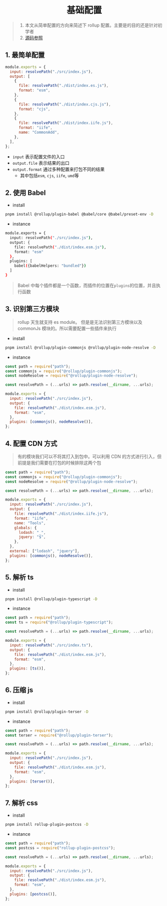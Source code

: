 <h1 align = "center">基础配置</h1>

> 1. 本文从简单配置的方向来简述下 rollup 配置。主要是的目的还是针对初学者
> 2. [源码参照](https://github.com/a572251465/webpack-params-demo)

## 1. 最简单配置

```js
module.exports = {
  input: resolvePath("./src/index.js"),
  output: [
    {
      file: resolvePath("./dist/index.es.js"),
      format: "esm",
    },
    {
      file: resolvePath("./dist/index.cjs.js"),
      format: "cjs",
    },
    {
      file: resolvePath("./dist/index.iife.js"),
      format: "iife",
      name: "CommonAdd",
    },
  ],
};
```

- `input` 表示配置文件的入口
- `output.file` 表示结果的出口
- `output.format` 通过多种配置来打包不同的结果
  - 其中包括`esm`, `cjs`, `iife`, `umd`等

## 2. 使用 Babel

- install

```bash
pnpm install @rollup/plugin-babel @babel/core @babel/preset-env -D
```

- instance

```bash
module.exports = {
  input: resolvePath("./src/index.js"),
  output: {
    file: resolvePath("./dist/index.esm.js"),
    format: "esm"
  },
  plugins: [
    babel({babelHelpers: "bundled"})
  ]
}
```

> Babel 中每个插件都是一个函数，而插件的位置在`plugins`的位置，并且执行函数

## 3. 识别第三方模块

> rollup 天生就支持 es module。 但是是无法识别第三方模块以及 commonJs 模块的。所以需要配置一些插件来执行

- install

```bash
pnpm install @rollup/plugin-commonjs @rollup/plugin-node-resolve -D
```

- instance

```js
const path = require("path");
const commonjs = require("@rollup/plugin-commonjs");
const nodeResolve = require("@rollup/plugin-node-resolve");

const resolvePath = (...urls) => path.resolve(__dirname, ...urls);

module.exports = {
  input: resolvePath("./src/index.js"),
  output: {
    file: resolvePath("./dist/index.esm.js"),
    format: "esm",
  },
  plugins: [commonjs(), nodeResolve()],
};
```

## 4. 配置 CDN 方式

> 有的模块我们可以不将其打入到包中。可以利用 CDN 的方式进行引入，但前提是我们需要在打包的时候排除这两个包

```js
const path = require("path");
const commonjs = require("@rollup/plugin-commonjs");
const nodeResolve = require("@rollup/plugin-node-resolve");

const resolvePath = (...urls) => path.resolve(__dirname, ...urls);

module.exports = {
  input: resolvePath("./src/index.js"),
  output: {
    file: resolvePath("./dist/index.iife.js"),
    format: "iife",
    name: "Tools",
    globals: {
      lodash: "_",
      jquery: "$",
    },
  },
  external: ["lodash", "jquery"],
  plugins: [commonjs(), nodeResolve()],
};
```

## 5. 解析 ts

- install

```bash
pnpm install @rollup/plugin-typescript -D
```

- instance

```js
const path = require("path");
const ts = require("@rollup/plugin-typescript");

const resolvePath = (...urls) => path.resolve(__dirname, ...urls);

module.exports = {
  input: resolvePath("./src/index.ts"),
  output: {
    file: resolvePath("./dist/index.esm.js"),
    format: "esm",
  },
  plugins: [ts()],
};
```

## 6. 压缩 js

- install

```bash
pnpm install @rollup/plugin-terser -D
```

- instance

```js
const path = require("path");
const terser = require("@rollup/plugin-terser");

const resolvePath = (...urls) => path.resolve(__dirname, ...urls);

module.exports = {
  input: resolvePath("./src/index.js"),
  output: {
    file: resolvePath("./dist/index.esm.js"),
    format: "esm",
  },
  plugins: [terser()],
};
```

## 7. 解析 css

- install

```bash
pnpm install rollup-plugin-postcss -D
```

- instance

```js
const path = require("path");
const postcss = require("rollup-plugin-postcss");

const resolvePath = (...urls) => path.resolve(__dirname, ...urls);

module.exports = {
  input: resolvePath("./src/index.js"),
  output: {
    file: resolvePath("./dist/index.esm.js"),
    format: "esm",
  },
  plugins: [postcss()],
};
```
